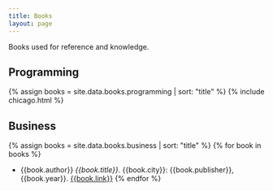 ```yaml
---
title: Books
layout: page
---
```


Books used for reference and knowledge.

## Programming

{% assign books = site.data.books.programming | sort: "title" %}
{% include chicago.html %}

## Business

{% assign books = site.data.books.business | sort: "title" %}
{% for book in books %}
* {{book.author}} *{{book.title}}*. {{book.city}}: {{book.publisher}}, {{book.year}}. [{{book.link}}]({{book.url}})
{% endfor %}
 